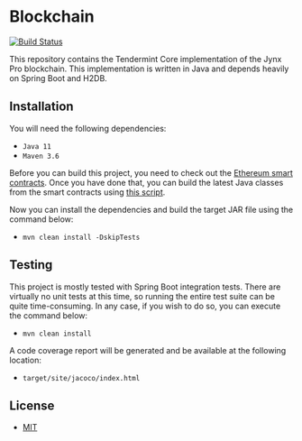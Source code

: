 # Blockchain

[![Build Status](https://app.travis-ci.com/jynx-dao/blockchain.svg?branch=main)](https://app.travis-ci.com/jynx-dao/blockchain)

This repository contains the Tendermint Core implementation of the Jynx Pro blockchain. This implementation is written in Java and depends heavily on Spring Boot and H2DB.

## Installation

You will need the following dependencies:

* `Java 11`
* `Maven 3.6`

Before you can build this project, you need to check out the [Ethereum smart contracts](https://github.com/jynx-dao/ethereum-contracts). Once you have done that, you can build the latest Java classes from the smart contracts using [this script](https://github.com/jynx-dao/blockchain/blob/main/scripts/gen-contracts.sh).

Now you can install the dependencies and build the target JAR file using the command below:

* `mvn clean install -DskipTests`

## Testing

This project is mostly tested with Spring Boot integration tests. There are virtually no unit tests at this time, so running the entire test suite can be quite time-consuming. In any case, if you wish to do so, you can execute the command below:

* `mvn clean install`

A code coverage report will be generated and be available at the following location:

* `target/site/jacoco/index.html`

## License

* [MIT](https://choosealicense.com/licenses/mit)
